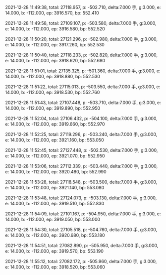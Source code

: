 2021-12-28 11:49:38, total: 27118.957, p: -502.710, delta:7.000 手, g:3.000, e: 14.000, b: -112.000, ep: 3916.570, bp: 552.410

2021-12-28 11:49:58, total: 27109.107, p: -503.580, delta:7.000 手, g:3.000, e: 14.000, b: -112.000, ep: 3916.580, bp: 552.520

2021-12-28 11:50:20, total: 27121.296, p: -502.980, delta:7.000 手, g:3.000, e: 14.000, b: -112.000, ep: 3917.260, bp: 552.530

2021-12-28 11:50:40, total: 27118.233, p: -502.820, delta:7.000 手, g:3.000, e: 14.000, b: -112.000, ep: 3918.620, bp: 552.680

2021-12-28 11:51:01, total: 27135.325, p: -501.360, delta:7.000 手, g:3.000, e: 14.000, b: -112.000, ep: 3918.880, bp: 552.530

2021-12-28 11:51:22, total: 27115.013, p: -503.550, delta:7.000 手, g:3.000, e: 14.000, b: -112.000, ep: 3918.530, bp: 552.760

2021-12-28 11:51:43, total: 27107.448, p: -503.710, delta:7.000 手, g:3.000, e: 14.000, b: -112.000, ep: 3919.890, bp: 552.950

2021-12-28 11:52:04, total: 27106.432, p: -504.100, delta:7.000 手, g:3.000, e: 14.000, b: -112.000, ep: 3919.660, bp: 552.970

2021-12-28 11:52:25, total: 27119.296, p: -503.240, delta:7.000 手, g:3.000, e: 14.000, b: -112.000, ep: 3921.160, bp: 553.050

2021-12-28 11:52:45, total: 27127.448, p: -502.530, delta:7.000 手, g:3.000, e: 14.000, b: -112.000, ep: 3921.070, bp: 552.950

2021-12-28 11:53:06, total: 27112.339, p: -503.440, delta:7.000 手, g:3.000, e: 14.000, b: -112.000, ep: 3920.480, bp: 552.990

2021-12-28 11:53:28, total: 27118.548, p: -503.500, delta:7.000 手, g:3.000, e: 14.000, b: -112.000, ep: 3921.140, bp: 553.080

2021-12-28 11:53:48, total: 27124.073, p: -503.130, delta:7.000 手, g:3.000, e: 14.000, b: -112.000, ep: 3919.510, bp: 552.830

2021-12-28 11:54:09, total: 27101.167, p: -504.950, delta:7.000 手, g:3.000, e: 14.000, b: -112.000, ep: 3919.050, bp: 553.000

2021-12-28 11:54:30, total: 27105.518, p: -504.760, delta:7.000 手, g:3.000, e: 14.000, b: -112.000, ep: 3920.680, bp: 553.180

2021-12-28 11:54:51, total: 27082.890, p: -505.950, delta:7.000 手, g:3.000, e: 14.000, b: -112.000, ep: 3919.570, bp: 553.190

2021-12-28 11:55:12, total: 27082.172, p: -505.960, delta:7.000 手, g:3.000, e: 14.000, b: -112.000, ep: 3918.520, bp: 553.060